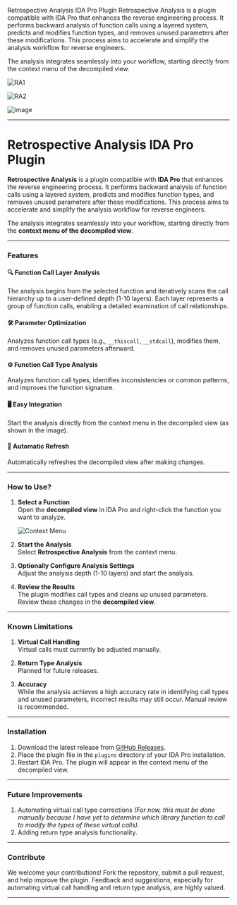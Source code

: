 Retrospective Analysis IDA Pro Plugin
Retrospective Analysis is a plugin compatible with IDA Pro that enhances the reverse engineering process. It performs backward analysis of function calls using a layered system, predicts and modifies function types, and removes unused parameters after these modifications. This process aims to accelerate and simplify the analysis workflow for reverse engineers.

The analysis integrates seamlessly into your workflow, starting directly from the context menu of the decompiled view.



![RA1](https://github.com/user-attachments/assets/49540f7c-52ee-4db9-b63b-6fc6d7ed23e1)


![RA2](https://github.com/user-attachments/assets/35d77173-c305-4adf-9f19-aa7cc99bd20b)


![image](https://github.com/user-attachments/assets/18ea7cc3-dcd6-44c6-8de3-3cdc97791879)





---

# Retrospective Analysis IDA Pro Plugin  

**Retrospective Analysis** is a plugin compatible with **IDA Pro** that enhances the reverse engineering process. It performs backward analysis of function calls using a layered system, predicts and modifies function types, and removes unused parameters after these modifications. This process aims to accelerate and simplify the analysis workflow for reverse engineers.  

The analysis integrates seamlessly into your workflow, starting directly from the **context menu of the decompiled view**.  

---

### Features  

#### 🔍 Function Call Layer Analysis  
The analysis begins from the selected function and iteratively scans the call hierarchy up to a user-defined depth (1-10 layers). Each layer represents a group of function calls, enabling a detailed examination of call relationships.  

#### 🛠️ Parameter Optimization  
Analyzes function call types (e.g., `__thiscall`, `__stdcall`), modifies them, and removes unused parameters afterward.  

#### ⚙️ Function Call Type Analysis  
Analyzes function call types, identifies inconsistencies or common patterns, and improves the function signature.  

#### 🖥️ Easy Integration  
Start the analysis directly from the context menu in the decompiled view (as shown in the image).  

#### 🔄 Automatic Refresh  
Automatically refreshes the decompiled view after making changes.  

---

### How to Use?  

1. **Select a Function**  
   Open the **decompiled view** in IDA Pro and right-click the function you want to analyze.  

   ![Context Menu](image.png)  

2. **Start the Analysis**  
   Select **Retrospective Analysis** from the context menu.  

3. **Optionally Configure Analysis Settings**  
   Adjust the analysis depth (1-10 layers) and start the analysis.  

4. **Review the Results**  
   The plugin modifies call types and cleans up unused parameters. Review these changes in the **decompiled view**.  

---

### Known Limitations  

1. **Virtual Call Handling**  
   Virtual calls must currently be adjusted manually.  

2. **Return Type Analysis**  
   Planned for future releases.  

3. **Accuracy**  
   While the analysis achieves a high accuracy rate in identifying call types and unused parameters, incorrect results may still occur. Manual review is recommended.  

---

### Installation  

1. Download the latest release from [GitHub Releases](#).  
2. Place the plugin file in the `plugins` directory of your IDA Pro installation.  
3. Restart IDA Pro. The plugin will appear in the context menu of the decompiled view.  

---

### Future Improvements  

1. Automating virtual call type corrections *(For now, this must be done manually because I have yet to determine which library function to call to modify the types of these virtual calls).*  
2. Adding return type analysis functionality.  

---

### Contribute  

We welcome your contributions! Fork the repository, submit a pull request, and help improve the plugin. Feedback and suggestions, especially for automating virtual call handling and return type analysis, are highly valued.  

---  
